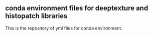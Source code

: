 ## conda environment files for deeptexture and histopatch libraries

This is the repository of yml files for conda environment.
